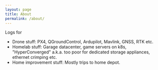 ```yaml
---
layout: page
title: About
permalink: /about/
---
```


Logs for 
- Drone stuff: PX4, QGroundControl, Ardupilot, Mavlink, GNSS, RTK etc.
- Homelab stuff: Garage datacenter, game servers on k8s, "HyperConverged" a.k.a. too poor for dedicated storage appliances, ethernet crimping etc.
- Home improvement stuff: Mostly trips to home depot.
